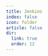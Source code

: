 ```yaml
---
title: Jenkins
index: false
icon: folder
article: false
dir:
  link: true
  order: 12
---
```


<Catalog />
